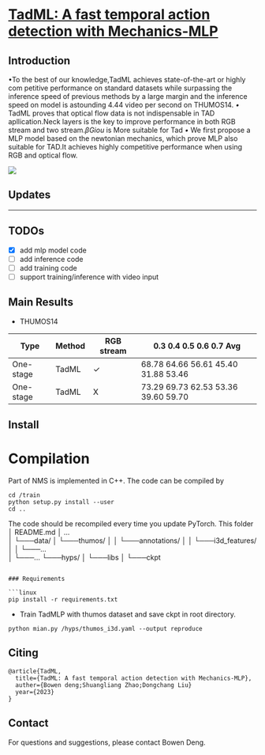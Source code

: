# [TadML: A fast temporal action detection with Mechanics-MLP](https://github.com/BonedDeng/TadML)



## Introduction

•To the best of our knowledge,TadML achieves state-of-the-art or highly com petitive performance on standard datasets while surpassing the inference speed of previous methods by a large margin and the inference speed on model is astounding 4.44 video per second on THUMOS14.
*•* TadML proves that optical flow data is not indispensable in TAD apllication.Neck layers is the key to improve performance in both RGB stream and two stream.*βGiou* is More suitable for Tad
*•* We first propose a MLP model based on the newtonian mechanics, which prove MLP also suitable for TAD.It achieves highly competitive performance when using RGB and optical flow.

![](./Figure.jpg)

## Updates

---

## TODOs



- [x]  add mlp model code
- [ ] add inference code
- [ ] add training code
- [ ] support training/inference with video input

## Main Results

- THUMOS14

| Type      | Method | RGB stream | 0.3	0.4	0.5	0.6	0.7	Avg |
| --------- | ------ | ---------- | -------------------------------------- |
| One-stage | TadML  | ✓          | 68.78 64.66 56.61 45.40 31.88 53.46    |
| One-stage | TadML  | X          | 73.29 69.73 62.53 53.36 39.60 59.70    |

## Install
# Compilation

Part of NMS is implemented in C++. The code can be compiled by

```shell
cd /train
python setup.py install --user
cd ..
```

The code should be recompiled every time you update PyTorch.
This folder
│   README.md
│   ...  
│
└───data/
│    └───thumos/
│    │	 └───annotations/
│    │	 └───i3d_features/
│    │   └───...    
│    └───...
└───hyps/
│ 
└───libs
│ 
└───ckpt
```

### Requirements

```linux
pip install -r requirements.txt
```
* Train TadMLP with thumos dataset and save ckpt in root directory.
```shell
python mian.py /hyps/thumos_i3d.yaml --output reproduce
```


## Citing

```
@article{TadML,
  title={TadML: A fast temporal action detection with Mechanics-MLP},
  auther={Bowen deng;Shuangliang Zhao;Dongchang Liu}
  year={2023}
}
```

## Contact

For questions and suggestions, please contact Bowen Deng.